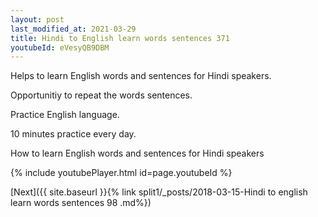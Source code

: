 ```yaml
---
layout: post
last_modified_at: 2021-03-29
title: Hindi to English learn words sentences 371 
youtubeId: eVesyQB9DBM
---
```

 
 
Helps to learn English words and sentences for Hindi speakers.

Opportunitiy to repeat the words sentences. 

Practice English language. 
 
10 minutes practice every day. 
 
How to learn English words and sentences for Hindi speakers 
 
{% include youtubePlayer.html id=page.youtubeId %}
 
 
[Next]({{ site.baseurl }}{% link  split1/_posts/2018-03-15-Hindi to english learn words sentences 98 .md%})
 
